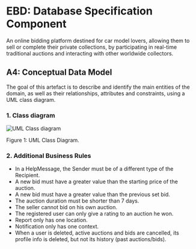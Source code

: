 # EBD: Database Specification Component

An online bidding platform destined for car model lovers, allowing them to sell or complete their private collections, by participating in real-time traditional auctions and interacting with other worldwide collectors.

## A4: Conceptual Data Model

The goal of this artefact is to describe and identify the main entities of the domain, as well as their relationships, attributes and constraints, using a UML class diagram.

### 1. Class diagram

![UML Class diagram](uploads/d21963c62ccdcd84caf01fc445335799/uml.png)

Figure 1: UML Class Diagram.

### 2. Additional Business Rules

- In a HelpMessage, the Sender must be of a different type of the Recipient.
- A new bid must have a greater value than the starting price of the auction.
- A new bid must have a greater value than the previous set bid.
- The auction duration must be shorter than 7 days.
- The seller cannot bid on his own auction.
- The registered user can only give a rating to an auction he won.
- Report only has one location.
- Notification only has one context.
- When a user is deleted, active auctions and bids are cancelled, its profile info is deleted, but not its history (past auctions/bids).
